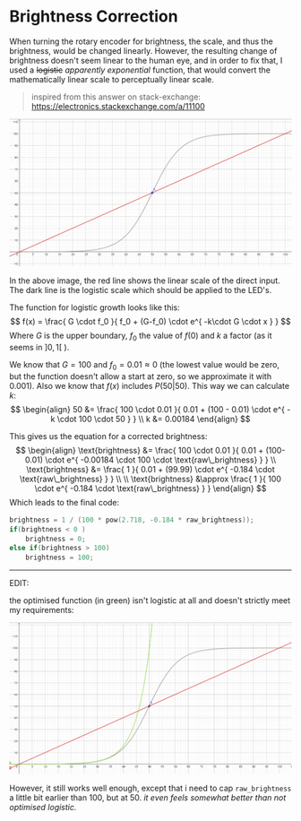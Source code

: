 # Brightness Correction

When turning the rotary encoder for brightness, the scale, and thus the brightness, would be changed linearly. However, the resulting change of brightness doesn't seem linear to the human eye, and in order to fix that, I used a ~~logistic~~ *apparently exponential* function, that would convert the mathematically linear scale to perceptually linear scale.

> inspired from this answer on stack-exchange: https://electronics.stackexchange.com/a/11100

![image-20220407135948020](image-20220407135948020.png)

In the above image, the red line shows the linear scale of the direct input. The dark line is the logistic scale which should be applied to the LED's.

The function for logistic growth looks like this:
$$
f(x) = \frac{
	G \cdot f_0
}{
	f_0 + (G-f_0) \cdot e^{
		-k\cdot G \cdot x
	}
}
$$
Where $G$ is the upper boundary, $f_0$ the value of $f(0)$ and $k$ a factor (as it seems in $]0,1[$ ).

We know that $G=100$ and $f_0 = 0.01 \approx 0$ (the lowest value would be zero, but the function doesn't allow a start at zero, so we approximate it with 0.001). Also we know  that $f(x)$ includes $P(50|50)$. This way we can calculate $k$:
$$
\begin{align}
50 &= \frac{
	100 \cdot 0.01
}{
	0.01 + (100 - 0.01) \cdot e^{
		-k \cdot 100 \cdot 50
	}
}
\\
k &= 0.00184
\end{align}
$$


This gives us the equation for a corrected brightness:
$$
\begin{align}
\text{brightness} &= \frac{
	100 \cdot 0.01
}{
	0.01 + (100-0.01) \cdot
	e^{
		-0.00184 \cdot 100 \cdot \text{raw\_brightness}
	}
}
\\
\text{brightness} &= \frac{
	1
}{
	0.01 + (99.99) \cdot 
	e^{
		-0.184 \cdot \text{raw\_brightness}
	}
}
\\
\\
\text{brightness} &\approx \frac{
	1
}{
	100 \cdot 
	e^{
		-0.184 \cdot \text{raw\_brightness}
	}
}
\end{align}
$$
Which leads to the final code:

````c++
brightness = 1 / (100 * pow(2.718, -0.184 * raw_brightness));
if(brightness < 0 )
    brightness = 0;
else if(brightness > 100)
    brightness = 100;
````



---

EDIT:

the optimised function (in green) isn't logistic at all and doesn't strictly meet my requirements:

![image-20220407143012629](image-20220407143012629.png)

However, it still works well enough, except that i need to cap `raw_brightness` a little bit earlier than 100, but at 50. *it even feels somewhat better than not optimised logistic.*

